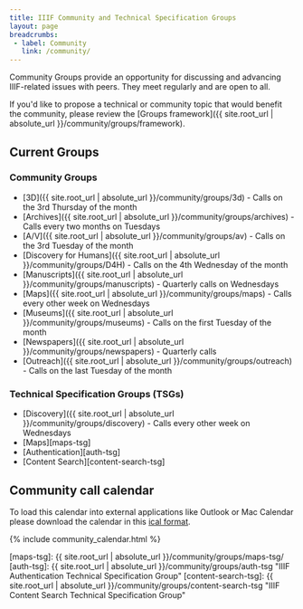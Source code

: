 ```yaml
---
title: IIIF Community and Technical Specification Groups
layout: page
breadcrumbs:
 - label: Community
   link: /community/
---
```


Community Groups provide an opportunity for discussing and advancing IIIF-related issues with peers. They meet regularly and are open to all.

If you'd like to propose a technical or community topic that would benefit the community, please review the [Groups framework]({{ site.root_url | absolute_url }}/community/groups/framework).


## Current Groups

### Community Groups
  *   [3D]({{ site.root_url | absolute_url }}/community/groups/3d) - Calls on the 3rd Thursday of the month
  *   [Archives]({{ site.root_url | absolute_url }}/community/groups/archives) - Calls every two months on Tuesdays
  *   [A/V]({{ site.root_url | absolute_url }}/community/groups/av) - Calls on the 3rd Tuesday of the month
  *   [Discovery for Humans]({{ site.root_url | absolute_url }}/community/groups/D4H) - Calls on the 4th Wednesday of the month
  *   [Manuscripts]({{ site.root_url | absolute_url }}/community/groups/manuscripts) - Quarterly calls on Wednesdays
  *   [Maps]({{ site.root_url | absolute_url }}/community/groups/maps) - Calls every other week on Wednesdays
  *   [Museums]({{ site.root_url | absolute_url }}/community/groups/museums) - Calls on the first Tuesday of the month
  *   [Newspapers]({{ site.root_url | absolute_url }}/community/groups/newspapers) - Quarterly calls
  *   [Outreach]({{ site.root_url | absolute_url }}/community/groups/outreach) - Calls on the last Tuesday of the month

### Technical Specification Groups (TSGs)
   *   [Discovery]({{ site.root_url | absolute_url }}/community/groups/discovery) - Calls every other week on Wednesdays
  * [Maps][maps-tsg]
  * [Authentication][auth-tsg]
  * [Content Search][content-search-tsg]

<h2><a name="calendar"></a>Community call calendar</h2>

To load this calendar into external applications like Outlook or Mac Calendar please download the calendar in this [ical format](https://calendar.google.com/calendar/ical/1hnm5h86n94ore0vnoo188ter8%40group.calendar.google.com/public/basic.ics).

{% include community_calendar.html %}


[maps-tsg]: {{ site.root_url | absolute_url }}/community/groups/maps-tsg/
[auth-tsg]: {{ site.root_url | absolute_url }}/community/groups/auth-tsg "IIIF Authentication Technical Specification Group"
[content-search-tsg]: {{ site.root_url | absolute_url }}/community/groups/content-search-tsg "IIIF Content Search Technical Specification Group"
